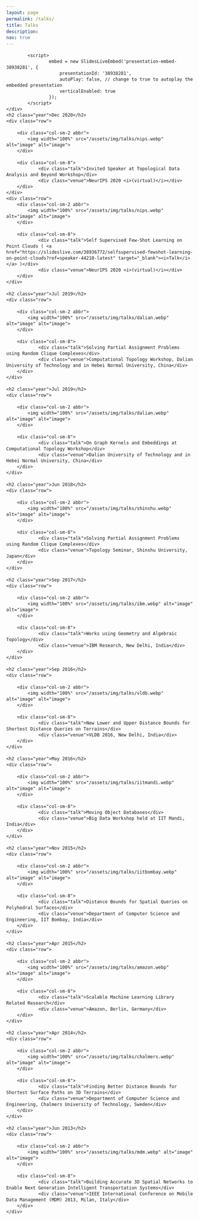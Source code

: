 ```yaml
---
layout: page
permalink: /talks/
title: Talks
description:
nav: true
---
```


<style>
.talk{
font-weight: bold;
margin-top: 2rem;
}

.venue{
font-style: italic
}

</style>

<div class="publications">
	<div class="row">
			<!-- <div id="presentation-embed-38936772"></div>
			<script src='https://slideslive.com/embed_presentation.js'></script>
			<script>
    				embed = new SlidesLiveEmbed('presentation-embed-38936772', {
        				presentationId: '38936772',
        				autoPlay: false, // change to true to autoplay the embedded presentation
        				verticalEnabled: true
    				});
			</script> --> 
			<div id="presentation-embed-38938281"></div>
			<script src="https://slideslive.com/embed_presentation.js"></script>

    		<script>
    				embed = new SlidesLiveEmbed('presentation-embed-38938281', {
        				presentationId: '38938281',
        				autoPlay: false, // change to true to autoplay the embedded presentation
        				verticalEnabled: true
    				});
    		</script>
    </div>
    <h2 class="year">Dec 2020</h2>
    <div class="row">

  		<div class="col-sm-2 abbr">
    		<img width="100%" src="/assets/img/talks/nips.webp" alt="image" alt="image">
  		</div>

  		<div class="col-sm-8">
      			<div class="talk">Invited Speaker at Topological Data Analysis and Beyond Workshop</div>
      			<div class="venue">NeurIPS 2020 <i>(virtual)</i></div>
  		</div>
	</div>
	<div class="row">
		<div class="col-sm-2 abbr">
    		<img width="100%" src="/assets/img/talks/nips.webp" alt="image" alt="image">
  		</div>

  		<div class="col-sm-8">
      			<div class="talk">Self Supervised Few-Shot Learning on Point Clouds ( <a href="https://slideslive.com/38936772/selfsupervised-fewshot-learning-on-point-clouds?ref=speaker-44210-latest" target="_blank"><i>Talk</i></a> )</div>
      			<div class="venue">NeurIPS 2020 <i>(virtual)</i></div>
  		</div>
	</div>

    <h2 class="year">Jul 2019</h2>
    <div class="row">

  		<div class="col-sm-2 abbr">
    		<img width="100%" src="/assets/img/talks/dalian.webp" alt="image" alt="image">
  		</div>

  		<div class="col-sm-8">
      			<div class="talk">Solving Partial Assignment Problems using Random Clique Complexes</div>
      			<div class="venue">Computational Topology Workshop, Dalian University of Technology and in Hebei Normal University, China</div>
  		</div>
	</div>

    <h2 class="year">Jul 2019</h2>
    <div class="row">

  		<div class="col-sm-2 abbr">
    		<img width="100%" src="/assets/img/talks/dalian.webp" alt="image" alt="image">
  		</div>

  		<div class="col-sm-8">
      			<div class="talk">On Graph Kernels and Embeddings at Computational Topology Workshop</div>
      			<div class="venue">Dalian University of Technology and in Hebei Normal University, China</div>
  		</div>
	</div>

    <h2 class="year">Jun 2018</h2>
    <div class="row">

  		<div class="col-sm-2 abbr">
    		<img width="100%" src="/assets/img/talks/shinshu.webp" alt="image" alt="image">
  		</div>

  		<div class="col-sm-8">
      			<div class="talk">Solving Partial Assignment Problems using Random Clique Complexes</div>
      			<div class="venue">Topology Seminar, Shinshu University, Japan</div>
  		</div>
	</div>

    <h2 class="year">Sep 2017</h2>
    <div class="row">

  		<div class="col-sm-2 abbr">
    		<img width="100%" src="/assets/img/talks/ibm.webp" alt="image" alt="image">
  		</div>

  		<div class="col-sm-8">
      			<div class="talk">Works using Geometry and Algebraic Topology</div>
      			<div class="venue">IBM Research, New Delhi, India</div>
  		</div>
	</div>

    <h2 class="year">Sep 2016</h2>
    <div class="row">

  		<div class="col-sm-2 abbr">
    		<img width="100%" src="/assets/img/talks/vldb.webp" alt="image" alt="image">
  		</div>

  		<div class="col-sm-8">
      			<div class="talk">New Lower and Upper Distance Bounds for Shortest Distance Queries on Terrains</div>
      			<div class="venue">VLDB 2016, New Delhi, India</div>
  		</div>
	</div>

    <h2 class="year">May 2016</h2>
    <div class="row">

  		<div class="col-sm-2 abbr">
    		<img width="100%" src="/assets/img/talks/iitmandi.webp" alt="image" alt="image">
  		</div>

  		<div class="col-sm-8">
      			<div class="talk">Moving Object Databases</div>
      			<div class="venue">Big Data Workshop held at IIT Mandi, India</div>
  		</div>
	</div>

    <h2 class="year">Nov 2015</h2>
    <div class="row">

  		<div class="col-sm-2 abbr">
    		<img width="100%" src="/assets/img/talks/iitbombay.webp" alt="image" alt="image">
  		</div>

  		<div class="col-sm-8">
      			<div class="talk">Distance Bounds for Spatial Queries on Polyhedral Surfaces</div>
      			<div class="venue">Department of Computer Science and Engineering, IIT Bombay, India</div>
  		</div>
	</div>

    <h2 class="year">Apr 2015</h2>
    <div class="row">

  		<div class="col-sm-2 abbr">
    		<img width="100%" src="/assets/img/talks/amazon.webp" alt="image" alt="image">
  		</div>

  		<div class="col-sm-8">
      			<div class="talk">Scalable Machine Learning Library Related Research</div>
      			<div class="venue">Amazon, Berlin, Germany</div>
  		</div>
	</div>

    <h2 class="year">Apr 2014</h2>
    <div class="row">

  		<div class="col-sm-2 abbr">
    		<img width="100%" src="/assets/img/talks/chalmers.webp" alt="image" alt="image">
  		</div>

  		<div class="col-sm-8">
      			<div class="talk">Finding Better Distance Bounds for Shortest Surface Paths on 3D Terrains</div>
      			<div class="venue">Department of Computer Science and Engineering, Chalmers University of Technology, Sweden</div>
  		</div>
	</div>

    <h2 class="year">Jun 2013</h2>
    <div class="row">

  		<div class="col-sm-2 abbr">
    		<img width="100%" src="/assets/img/talks/mdm.webp" alt="image" alt="image">
  		</div>

  		<div class="col-sm-8">
      			<div class="talk">Building Accurate 3D Spatial Networks to Enable Next Generation Intelligent Transportation Systems</div>
      			<div class="venue">IEEE International Conference on Mobile Data Management (MDM) 2013, Milan, Italy</div>
  		</div>
	</div>
</div>
